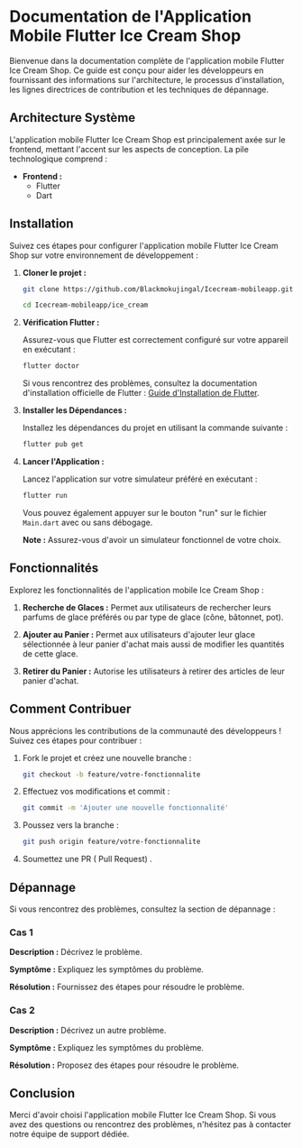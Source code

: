 # Documentation de l'Application Mobile Flutter Ice Cream Shop

Bienvenue dans la documentation complète de l'application mobile Flutter Ice Cream Shop. Ce guide est conçu pour aider les développeurs en fournissant des informations sur l'architecture, le processus d'installation, les lignes directrices de contribution et les techniques de dépannage.

## Architecture Système

L'application mobile Flutter Ice Cream Shop est principalement axée sur le frontend, mettant l'accent sur les aspects de conception. La pile technologique comprend :

-   **Frontend :**
    -   Flutter
    -   Dart

## Installation

Suivez ces étapes pour configurer l'application mobile Flutter Ice Cream Shop sur votre environnement de développement :

1. **Cloner le projet :**

    ```bash
    git clone https://github.com/Blackmokujingal/Icecream-mobileapp.git
    ```

    ```bash
    cd Icecream-mobileapp/ice_cream
    ```

2. **Vérification Flutter :**

    Assurez-vous que Flutter est correctement configuré sur votre appareil en exécutant :

    ```bash
    flutter doctor
    ```

    Si vous rencontrez des problèmes, consultez la documentation d'installation officielle de Flutter : [Guide d'Installation de Flutter](https://docs.flutter.dev/get-started/install).

3. **Installer les Dépendances :**

    Installez les dépendances du projet en utilisant la commande suivante :

    ```bash
    flutter pub get
    ```

4. **Lancer l'Application :**

    Lancez l'application sur votre simulateur préféré en exécutant :

    ```bash
    flutter run
    ```

    Vous pouvez également appuyer sur le bouton "run" sur le fichier `Main.dart` avec ou sans débogage.

    **Note :** Assurez-vous d'avoir un simulateur fonctionnel de votre choix.

## Fonctionnalités

Explorez les fonctionnalités de l'application mobile Ice Cream Shop :

1. **Recherche de Glaces :**
   Permet aux utilisateurs de rechercher leurs parfums de glace préférés ou par type de glace (cône, bâtonnet, pot).

2. **Ajouter au Panier :**
   Permet aux utilisateurs d'ajouter leur glace sélectionnée à leur panier d'achat mais aussi de modifier les quantités de cette glace.

3. **Retirer du Panier :**
   Autorise les utilisateurs à retirer des articles de leur panier d'achat.

## Comment Contribuer

Nous apprécions les contributions de la communauté des développeurs ! Suivez ces étapes pour contribuer :

1. Fork le projet et créez une nouvelle branche :

    ```bash
    git checkout -b feature/votre-fonctionnalite
    ```

2. Effectuez vos modifications et commit :

    ```bash
    git commit -m 'Ajouter une nouvelle fonctionnalité'
    ```

3. Poussez vers la branche :

    ```bash
    git push origin feature/votre-fonctionnalite
    ```

4. Soumettez une PR ( Pull Request) .

## Dépannage

Si vous rencontrez des problèmes, consultez la section de dépannage :

### Cas 1

**Description :**
Décrivez le problème.

**Symptôme :**
Expliquez les symptômes du problème.

**Résolution :**
Fournissez des étapes pour résoudre le problème.

### Cas 2

**Description :**
Décrivez un autre problème.

**Symptôme :**
Expliquez les symptômes du problème.

**Résolution :**
Proposez des étapes pour résoudre le problème.

## Conclusion

Merci d'avoir choisi l'application mobile Flutter Ice Cream Shop. Si vous avez des questions ou rencontrez des problèmes, n'hésitez pas à contacter notre équipe de support dédiée.
